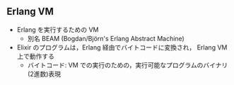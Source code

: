 ## Erlang VM

* Erlang を実行するための VM
  * 別名 BEAM (Bogdan/Björn's Erlang Abstract Machine)
* Elixir のプログラムは，Erlang 経由でバイトコードに変換され， Erlang VM 上で動作する
  * バイトコード: VM での実行のための，実行可能なプログラムのバイナリ(2進数)表現